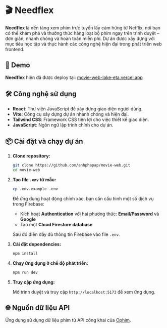 # 🎬 Needflex

**Needflex** là nền tảng xem phim trực tuyến lấy cảm hứng từ Netflix, nơi bạn có thể khám phá và thưởng thức hàng loạt bộ phim ngay trên trình duyệt – đơn giản, nhanh chóng và hoàn toàn miễn phí.
Dự án được xây dựng với mục tiêu học tập và thực hành các công nghệ hiện đại trong phát triển web frontend.

## 🚀 Demo

**Needflex** hiện đã được deploy tại: [movie-web-lake-eta.vercel.app](https://movie-web-lake-eta.vercel.app)

## 🛠️ Công nghệ sử dụng

- **React**: Thư viện JavaScript để xây dựng giao diện người dùng.
- **Vite**: Công cụ xây dựng dự án nhanh chóng và hiện đại.
- **Tailwind CSS**: Framework CSS tiện lợi cho việc thiết kế giao diện.
- **JavaScript**: Ngôn ngữ lập trình chính cho dự án.

## 📦 Cài đặt và chạy dự án

1. **Clone repository:**

   ```bash
   git clone https://github.com/anhphapap/movie-web.git
   cd movie-web
   ```

2. **Tạo file `.env` từ mẫu:**

   ```bash
   cp .env.example .env
   ```

   Để ứng dụng hoạt động chính xác, bạn cần cấu hình một số dịch vụ trong Firebase:

   - Kích hoạt **Authentication** với hai phương thức: **Email/Password** và **Google**
   - Tạo một **Cloud Firestore database**

   Sau đó điền đầy đủ thông tin Firebase vào file `.env`.

3. **Cài đặt dependencies:**

   ```bash
   npm install
   ```

4. **Chạy ứng dụng ở chế độ phát triển:**

   ```bash
   npm run dev
   ```

5. **Truy cập ứng dụng:**

   Mở trình duyệt và truy cập `http://localhost:5173` để xem ứng dụng.

## 🌐 Nguồn dữ liệu API

Ứng dụng sử dụng dữ liệu phim từ API công khai của [Ophim](https://ophim17.cc/api-document).
